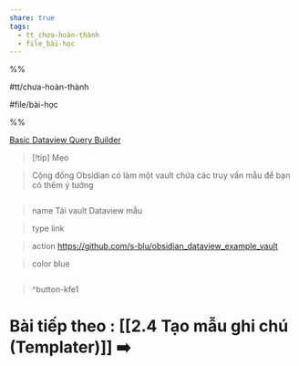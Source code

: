 ```yaml
---  
share: true  
tags:  
  - tt_chưa-hoàn-thành  
  - file_bài-học  
---  
```

  
%%  
#tt/chưa-hoàn-thành  
#file/bài-học  
%%  
[Basic Dataview Query Builder](https://s-blu.github.io/basic-dataview-query-builder/)  
  
  
> [!tip] Mẹo  
> Cộng đồng Obsidian có làm một vault chứa các truy vấn mẫu để bạn có thêm ý tưởng  
> ```button  
> name Tải vault Dataview mẫu  
> type link  
> action https://github.com/s-blu/obsidian_dataview_example_vault  
> color blue  
> ```  
> ^button-kfe1  
# Bài tiếp theo : [[2.4 Tạo mẫu ghi chú (Templater)]] ➡️  
